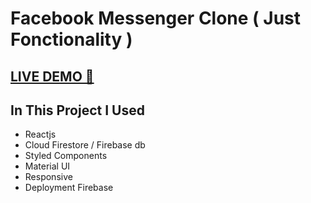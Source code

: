 # Facebook Messenger Clone ( Just Fonctionality )


## <a href="https://facebook-messenger-clone-3b60d.web.app/" target="_blank">LIVE DEMO 🔴</a>

## In This Project I Used

- Reactjs
- Cloud Firestore / Firebase db
- Styled Components
- Material UI
- Responsive
- Deployment Firebase 
